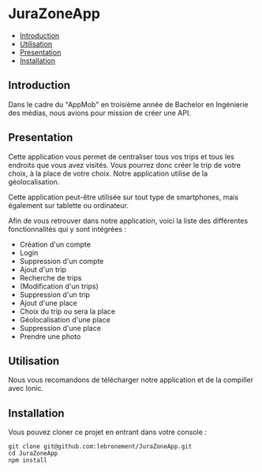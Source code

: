 # JuraZoneApp

  - [Introduction](#introduction)
  - [Utilisation](#utilisation)
  - [Presentation](#presentation)
  - [Installation](#installation)

## Introduction

Dans le cadre du "AppMob" en troisième année de Bachelor en Ingénierie des médias, nous avions pour mission de créer une API. 

## Presentation

Cette application vous permet de centraliser tous vos trips et tous les endroits que vous avez visités. Vous pourrez donc créer le trip de votre choix, à la place de votre choix. Notre application utilise de la géolocalisation. 

Cette application peut-être utilisée sur tout type de smartphones, mais également sur tablette ou ordinateur.

Afin de vous retrouver dans notre application, voici la liste des différentes fonctionnalités qui y sont intégrées :

- Création d'un compte
- Login
- Suppression d'un compte
- Ajout d'un trip
- Recherche de trips
- (Modification d'un trips)
- Suppression d'un trip
- Ajout d'une place
- Choix du trip ou sera la place
- Géolocalisation d'une place
- Suppression d'une place
- Prendre une photo

## Utilisation

Nous vous recomandons de télécharger notre application et de la compiller avec Ionic.

## Installation

Vous pouvez cloner ce projet en entrant dans votre console :
```
git clone git@github.com:lebronement/JuraZoneApp.git
cd JuraZoneApp
npm install

```

